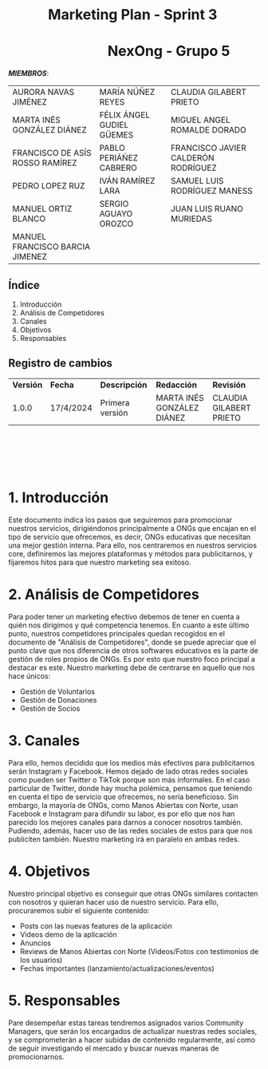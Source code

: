 # &nbsp;&nbsp;&nbsp;&nbsp;&nbsp;&nbsp;&nbsp;&nbsp;&nbsp;&nbsp;&nbsp; Marketing Plan - Sprint 3
# &nbsp;&nbsp;&nbsp;&nbsp;&nbsp;&nbsp;&nbsp;&nbsp;&nbsp;&nbsp;&nbsp;&nbsp;&nbsp;&nbsp;&nbsp;&nbsp;&nbsp;&nbsp;&nbsp;&nbsp;&nbsp;&nbsp;&nbsp;&nbsp;&nbsp;&nbsp;&nbsp;&nbsp;&nbsp; NexOng - Grupo 5


***MIEMBROS***:

<table>
  <tr>
    <td>AURORA NAVAS JIMÉNEZ</td>
    <td>MARÍA NÚÑEZ REYES</td>
    <td>CLAUDIA GILABERT PRIETO</td>
  </tr>
  <tr>
    <td>MARTA INÉS GONZÁLEZ DIÁNEZ</td>
    <td>FÉLIX ÁNGEL GUDIEL GÜEMES</td>
    <td>MIGUEL ANGEL ROMALDE DORADO</td>
  </tr>
  <tr>
    <td>FRANCISCO DE ASÍS ROSSO RAMÍREZ</td>
    <td>PABLO PERIÁÑEZ CABRERO</td>
    <td>FRANCISCO JAVIER CALDERÓN RODRÍGUEZ</td>
  </tr>
  <tr>
    <td>PEDRO LOPEZ RUZ</td>
    <td>IVÁN RAMÍREZ LARA</td>
    <td>SAMUEL LUIS RODRÍGUEZ MANESS</td>
  </tr>
  <tr>
    <td>MANUEL ORTIZ BLANCO</td>
    <td>SERGIO AGUAYO OROZCO</td>
    <td>JUAN LUIS RUANO MURIEDAS</td>
  </tr>
  <tr>
    <td>MANUEL FRANCISCO BARCIA JIMENEZ</td>
    <td></td>
    <td></td>
  </tr>
</table>


## Índice

1. Introducción
2. Análisis de Competidores
3. Canales
4. Objetivos
5. Responsables
   

## Registro de cambios


<table>
  <tr>
   <td><strong>Versión</strong>
   </td>
   <td><strong>Fecha</strong>
   </td>
   <td><strong>Descripción</strong>
   </td>
   <td><strong>Redacción</strong>
   </td>
   <td><strong>Revisión</strong>
   </td>
  </tr>
  <tr>
   <td>1.0.0</td>
   <td>17/4/2024</td>
   <td>Primera versión</td>
   <td>MARTA INÉS GONZÁLEZ DIÁNEZ</td>
   <td>CLAUDIA GILABERT PRIETO</td>
  </tr>
</table>



<br/>

# 

<br/>



#  1. Introducción 

Este documento indica los pasos que seguiremos para promocionar nuestros servicios, dirigiéndonos principalmente a ONGs que encajan en el tipo de servicio que ofrecemos, es decir, ONGs educativas que necesitan una mejor gestión interna.
Para ello, nos centraremos en nuestros servicios core, definiremos las mejores plataformas y métodos para publicitarnos, y fijaremos hitos para que nuestro marketing sea exitoso.

# 2. Análisis de Competidores

Para poder tener un marketing efectivo debemos de tener en cuenta a quién nos dirigimos y qué competencia tenemos. En cuanto a este último punto, nuestros competidores principales quedan recogidos en el documento de "Análisis de Competidores", donde se puede apreciar que el punto clave que nos diferencia de otros softwares educativos es la parte de gestión de roles propios de ONGs. 
Es por esto que nuestro foco principal a destacar es este.
Nuestro marketing debe de centrarse en aquello que nos hace únicos:
- Gestión de Voluntarios
- Gestión de Donaciones
- Gestión de Socios

# 3. Canales

Para ello, hemos decidido que los medios más efectivos para publicitarnos serán Instagram y Facebook. Hemos dejado de lado otras redes sociales como pueden ser Twitter o TikTok porque son más informales. En el caso particular de Twitter, donde hay mucha polémica, pensamos que teniendo en cuenta el tipo de servicio que ofrecemos, no sería beneficioso. 
Sin embargo, la mayoría de ONGs, como Manos Abiertas con Norte, usan Facebook e Instagram para difundir su labor, es por ello que nos han parecido los mejores canales para darnos a conocer nosotros también. Pudiendo, además, hacer uso de las redes sociales de estos para que nos publiciten también. 
Nuestro marketing irá en paralelo en ambas redes. 

# 4. Objetivos

Nuestro principal objetivo es conseguir que otras ONGs similares contacten con nosotros y quieran hacer uso de nuestro servicio. 
Para ello, procuraremos subir el siguiente contenido:
- Posts con las nuevas features de la aplicación
- Videos demo de la aplicación
- Anuncios
- Reviews de Manos Abiertas con Norte (Videos/Fotos con testimonios de los usuarios)
- Fechas importantes (lanzamiento/actualizaciones/eventos)

# 5. Responsables

Pare desempeñar estas tareas tendremos asignados varios Community Managers, que serán los encargados de actualizar nuestras redes sociales, y se comprometerán a hacer subidas de contenido regularmente, así como de seguir investigando el mercado y buscar nuevas maneras de promocionarnos.


